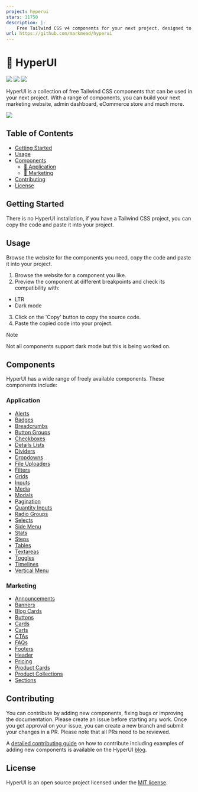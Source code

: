 ```yaml
---
project: hyperui
stars: 11750
description: |-
    Free Tailwind CSS v4 components for your next project, designed to enhance your web development with the latest features and styles 🚀
url: https://github.com/markmead/hyperui
---
```


# 🚀 HyperUI

![](https://img.shields.io/github/stars/markmead/hyperui?style=social)
![](https://img.shields.io/github/issues/markmead/hyperui)
![](https://img.shields.io/github/license/markmead/hyperui)

HyperUI is a collection of free Tailwind CSS components that can be used in your next project. With a range of components, you can build your next marketing website, admin dashboard, eCommerce store and much more.

![](https://hyperui.dev/og.jpg)

## Table of Contents

- [Getting Started](#getting-started)
- [Usage](#usage)
- [Components](#components)
  - [🤖 Application](#application)
  - [📣 Marketing](#marketing)
- [Contributing](#contributing)
- [License](#license)

## Getting Started

There is no HyperUI installation, if you have a Tailwind CSS project, you can copy the code and paste it into your project.

## Usage

Browse the website for the components you need, copy the code and paste it into your project.

1. Browse the website for a component you like.
2. Preview the component at different breakpoints and check its compatibility with:

- LTR
- Dark mode

3. Click on the 'Copy' button to copy the source code.
4. Paste the copied code into your project.

> [!NOTE]
> Not all components support dark mode but this is being worked on.

## Components

HyperUI has a wide range of freely available components. These components include:

### Application

- [Alerts](https://www.hyperui.dev/components/application/alerts)
- [Badges](https://www.hyperui.dev/components/application/badges)
- [Breadcrumbs](https://www.hyperui.dev/components/application/breadcrumbs)
- [Button Groups](https://www.hyperui.dev/components/application/button-groups)
- [Checkboxes](https://www.hyperui.dev/components/application/checkboxes)
- [Details Lists](https://www.hyperui.dev/components/application/details-list)
- [Dividers](https://www.hyperui.dev/components/application/dividers)
- [Dropdowns](https://www.hyperui.dev/components/application/dropdown)
- [File Uploaders](https://www.hyperui.dev/components/application/file-uploaders)
- [Filters](https://www.hyperui.dev/components/application/filters)
- [Grids](https://www.hyperui.dev/components/application/grids)
- [Inputs](https://www.hyperui.dev/components/application/inputs)
- [Media](https://www.hyperui.dev/components/application/media)
- [Modals](https://www.hyperui.dev/components/application/modals)
- [Pagination](https://www.hyperui.dev/components/application/pagination)
- [Quantity Inputs](https://www.hyperui.dev/components/application/quantity-inputs)
- [Radio Groups](https://www.hyperui.dev/components/application/radio-groups)
- [Selects](https://www.hyperui.dev/components/application/selects)
- [Side Menu](https://www.hyperui.dev/components/application/side-menu)
- [Stats](https://www.hyperui.dev/components/application/stats)
- [Steps](https://www.hyperui.dev/components/application/steps)
- [Tables](https://www.hyperui.dev/components/application/tables)
- [Textareas](https://www.hyperui.dev/components/application/textareas)
- [Toggles](https://www.hyperui.dev/components/application/toggles)
- [Timelines](https://www.hyperui.dev/components/application/timelines)
- [Vertical Menu](https://www.hyperui.dev/components/application/vertical-menu)

### Marketing

- [Announcements](https://www.hyperui.dev/components/marketing/announcements)
- [Banners](https://www.hyperui.dev/components/marketing/banners)
- [Blog Cards](https://www.hyperui.dev/components/marketing/blog-cards)
- [Buttons](https://www.hyperui.dev/components/marketing/buttons)
- [Cards](https://www.hyperui.dev/components/marketing/cards)
- [Carts](https://www.hyperui.dev/components/marketing/carts)
- [CTAs](https://www.hyperui.dev/components/marketing/ctas)
- [FAQs](https://www.hyperui.dev/components/marketing/faqs)
- [Footers](https://www.hyperui.dev/components/marketing/footers)
- [Header](https://www.hyperui.dev/components/marketing/headers)
- [Pricing](https://www.hyperui.dev/components/marketing/pricing)
- [Product Cards](https://www.hyperui.dev/components/marketing/product-cards)
- [Product Collections](https://www.hyperui.dev/components/marketing/product-collections)
- [Sections](https://www.hyperui.dev/components/marketing/sections)

## Contributing

You can contribute by adding new components, fixing bugs or improving the documentation. Please create an issue before starting any work. Once you get approval on your issue, you can create a new branch and submit your changes in a PR. Please note that all PRs need to be reviewed.

A [detailed contributing guide](https://www.hyperui.dev/blog/how-to-contribute) on how to contribute including examples of adding new components is available on the HyperUI [blog](https://www.hyperui.dev/blog).

## License

HyperUI is an open source project licensed under the [MIT license](https://github.com/markmead/hyperui/blob/main/LICENSE).

